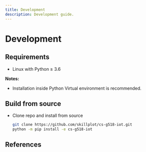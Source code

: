 ```yaml
---
title: Development
description: Development guide.
---
```



# Development


## Requirements

* Linux with Python ≥ 3.6

**Notes:**

* Installation inside Python Virtual environment is recommended.


## Build from source

* Clone repo and install from source
    ```bash
    git clone https://github.com/skillplot/cs-g518-iot.git
    python -m pip install -e cs-g518-iot
    ```

## References
